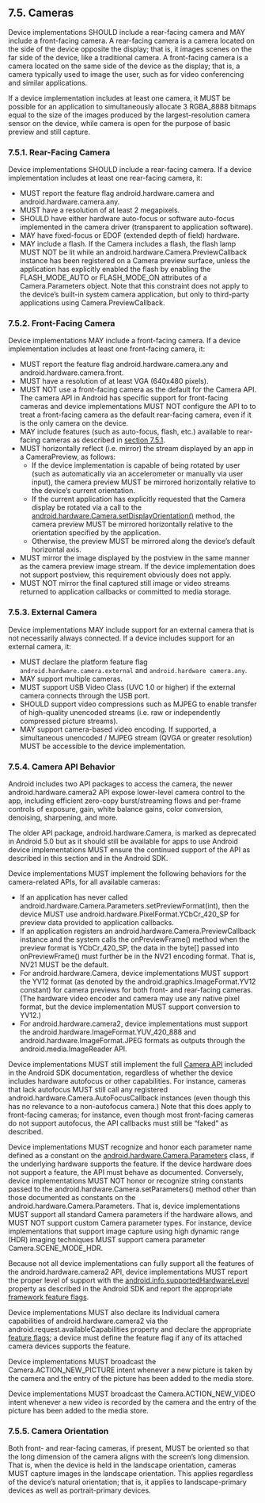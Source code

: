 ## 7.5\. Cameras

Device implementations SHOULD include a rear-facing camera and MAY include a
front-facing camera. A rear-facing camera is a camera located on the side of
the device opposite the display; that is, it images scenes on the far side of
the device, like a traditional camera. A front-facing camera is a camera
located on the same side of the device as the display; that is, a camera
typically used to image the user, such as for video conferencing and similar
applications.

If a device implementation includes at least one camera, it MUST be possible for
an application to simultaneously allocate 3 RGBA_8888 bitmaps equal to the size
of the images produced by the largest-resolution camera sensor on the device,
while camera is open for the purpose of basic preview and still capture.

### 7.5.1\. Rear-Facing Camera

Device implementations SHOULD include a rear-facing camera. If a device
implementation includes at least one rear-facing camera, it:

*   MUST report the feature flag android.hardware.camera and
android.hardware.camera.any.
*   MUST have a resolution of at least 2 megapixels.
*   SHOULD have either hardware auto-focus or software auto-focus implemented
in the camera driver (transparent to application software).
*   MAY have fixed-focus or EDOF (extended depth of field) hardware.
*   MAY include a flash. If the Camera includes a flash, the flash lamp MUST
NOT be lit while an android.hardware.Camera.PreviewCallback instance has been
registered on a Camera preview surface, unless the application has explicitly
enabled the flash by enabling the FLASH_MODE_AUTO or FLASH_MODE_ON attributes
of a Camera.Parameters object. Note that this constraint does not apply to the
device’s built-in system camera application, but only to third-party
applications using Camera.PreviewCallback.

### 7.5.2\. Front-Facing Camera

Device implementations MAY include a front-facing camera. If a device
implementation includes at least one front-facing camera, it:

*   MUST report the feature flag android.hardware.camera.any and
android.hardware.camera.front.
*   MUST have a resolution of at least VGA (640x480 pixels).
*   MUST NOT use a front-facing camera as the default for the Camera API. The
camera API in Android has specific support for front-facing cameras and device
implementations MUST NOT configure the API to to treat a front-facing camera as
the default rear-facing camera, even if it is the only camera on the device.
*   MAY include features (such as auto-focus, flash, etc.) available to
rear-facing cameras as described in [section 7.5.1](#7_5_1_rear-facing_camera).
*   MUST horizontally reflect (i.e. mirror) the stream displayed by an app in a
CameraPreview, as follows:
    *   If the device implementation is capable of being rotated by user (such
as automatically via an accelerometer or manually via user input), the camera
preview MUST be mirrored horizontally relative to the device’s current
orientation.
    *   If the current application has explicitly requested that the Camera
display be rotated via a call to the
[android.hardware.Camera.setDisplayOrientation()](http://developer.android.com/reference/android/hardware/Camera.html#setDisplayOrientation(int))
method, the camera preview MUST be mirrored horizontally relative to the
orientation specified by the application.
    *   Otherwise, the preview MUST be mirrored along the device’s default
horizontal axis.
*   MUST mirror the image displayed by the postview in the same manner as the
camera preview image stream. If the device implementation does not support
postview, this requirement obviously does not apply.
*   MUST NOT mirror the final captured still image or video streams returned to
application callbacks or committed to media storage.

### 7.5.3\. External Camera

Device implementations MAY include support for an external camera that is not
necessarily always connected. If a device includes support for an external camera,
it:


*   MUST declare the platform feature flag `android.hardware.camera.external` and
    `android.hardware camera.any`.
*   MAY support multiple cameras.
*   MUST support USB Video Class (UVC 1.0 or higher) if the external camera
    connects through the USB port.
*   SHOULD support video compressions such as MJPEG to enable transfer of
    high-quality unencoded streams (i.e. raw or independently compressed picture
    streams).
*   MAY support camera-based video encoding. If supported, a simultaneous
    unencoded / MJPEG stream (QVGA or greater resolution) MUST be accessible to
    the device implementation.

### 7.5.4\. Camera API Behavior

Android includes two API packages to access the camera, the newer
android.hardware.camera2 API expose lower-level camera control to the app,
including efficient zero-copy burst/streaming flows and per-frame controls of
exposure, gain, white balance gains, color conversion, denoising, sharpening,
and more.

The older API package, android.hardware.Camera, is marked as deprecated in
Android 5.0 but as it should still be available for apps to use Android device
implementations MUST ensure the continued support of the API as described in
this section and in the Android SDK.

Device implementations MUST implement the following behaviors for the
camera-related APIs, for all available cameras:

*   If an application has never called
android.hardware.Camera.Parameters.setPreviewFormat(int), then the device MUST
use android.hardware.PixelFormat.YCbCr_420_SP for preview data provided to
application callbacks.
*   If an application registers an android.hardware.Camera.PreviewCallback
instance and the system calls the onPreviewFrame() method when the preview
format is YCbCr_420_SP, the data in the byte[] passed into onPreviewFrame()
must further be in the NV21 encoding format. That is, NV21 MUST be the default.
*   For android.hardware.Camera, device implementations MUST support the YV12
format (as denoted by the android.graphics.ImageFormat.YV12 constant) for
camera previews for both front- and rear-facing cameras. (The hardware video
encoder and camera may use any native pixel format, but the device
implementation MUST support conversion to YV12.)
*   For android.hardware.camera2, device implementations must support the
android.hardware.ImageFormat.YUV_420_888 and android.hardware.ImageFormat.JPEG
formats as outputs through the android.media.ImageReader API.

Device implementations MUST still implement the full [Camera
API](http://developer.android.com/reference/android/hardware/Camera.html)
included in the Android SDK documentation, regardless of whether the device
includes hardware autofocus or other capabilities. For instance, cameras that
lack autofocus MUST still call any registered
android.hardware.Camera.AutoFocusCallback instances (even though this has no
relevance to a non-autofocus camera.) Note that this does apply to front-facing
cameras; for instance, even though most front-facing cameras do not support
autofocus, the API callbacks must still be “faked” as described.

Device implementations MUST recognize and honor each parameter name defined as
a constant on the
[android.hardware.Camera.Parameters](http://developer.android.com/reference/android/hardware/Camera.Parameters.html)
class, if the underlying hardware supports the feature. If the device hardware
does not support a feature, the API must behave as documented. Conversely,
device implementations MUST NOT honor or recognize string constants passed to
the android.hardware.Camera.setParameters() method other than those documented
as constants on the android.hardware.Camera.Parameters. That is, device
implementations MUST support all standard Camera parameters if the hardware
allows, and MUST NOT support custom Camera parameter types. For instance,
device implementations that support image capture using high dynamic range
(HDR) imaging techniques MUST support camera parameter Camera.SCENE_MODE_HDR.

Because not all device implementations can fully support all the features of
the android.hardware.camera2 API, device implementations MUST report the proper
level of support with the
[android.info.supportedHardwareLevel](https://developer.android.com/reference/android/hardware/camera2/CameraCharacteristics.html#INFO_SUPPORTED_HARDWARE_LEVEL)
property as described in the Android SDK and report the appropriate
[framework feature flags](http://source.android.com/devices/camera/versioning.html).

Device implementations MUST also declare its Individual camera capabilities of
android.hardware.camera2 via the android.request.availableCapabilities property
and declare the appropriate [feature flags](http://source.android.com/devices/camera/versioning.html);
a device must define the feature flag if any of its attached camera devices
supports the feature.

Device implementations MUST broadcast the Camera.ACTION_NEW_PICTURE intent
whenever a new picture is taken by the camera and the entry of the picture has
been added to the media store.

Device implementations MUST broadcast the Camera.ACTION_NEW_VIDEO intent
whenever a new video is recorded by the camera and the entry of the picture has
been added to the media store.

### 7.5.5\. Camera Orientation

Both front- and rear-facing cameras, if present, MUST be oriented so that the
long dimension of the camera aligns with the screen’s long dimension. That is,
when the device is held in the landscape orientation, cameras MUST capture
images in the landscape orientation. This applies regardless of the device’s
natural orientation; that is, it applies to landscape-primary devices as well
as portrait-primary devices.
